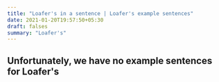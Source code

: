 ```yaml
---
title: "Loafer's in a sentence | Loafer's example sentences"
date: 2021-01-20T19:57:50+05:30
draft: falses
summary: "Loafer's"
---
```

## Unfortunately, we have no example sentences for Loafer's                 
